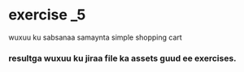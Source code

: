 # exercise _5 
wuxuu ku sabsanaa samaynta simple  shopping cart 

### resultga wuxuu ku jiraa file ka assets guud ee exercises. 